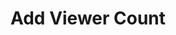 ---
title: Add Viewer Count
description: Populate a variable with your current Twitch viewer count
variables:
  - name: viewerCount
    type: int
    description: Your current Twitch viewer count
    value: 12
csharpMethods: []
---